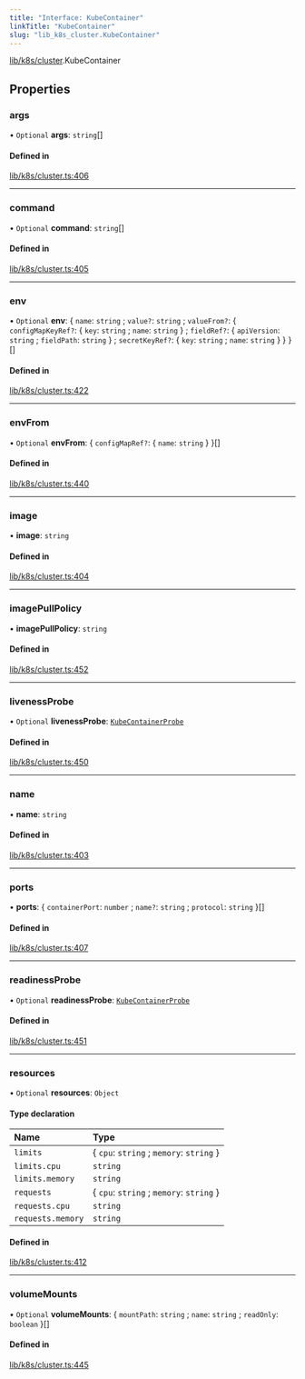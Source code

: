 ```yaml
---
title: "Interface: KubeContainer"
linkTitle: "KubeContainer"
slug: "lib_k8s_cluster.KubeContainer"
---
```


[lib/k8s/cluster](../modules/lib_k8s_cluster.md).KubeContainer

## Properties

### args

• `Optional` **args**: `string`[]

#### Defined in

[lib/k8s/cluster.ts:406](https://github.com/kinvolk/headlamp/blob/f70c8787/frontend/src/lib/k8s/cluster.ts#L406)

___

### command

• `Optional` **command**: `string`[]

#### Defined in

[lib/k8s/cluster.ts:405](https://github.com/kinvolk/headlamp/blob/f70c8787/frontend/src/lib/k8s/cluster.ts#L405)

___

### env

• `Optional` **env**: { `name`: `string` ; `value?`: `string` ; `valueFrom?`: { `configMapKeyRef?`: { `key`: `string` ; `name`: `string`  } ; `fieldRef?`: { `apiVersion`: `string` ; `fieldPath`: `string`  } ; `secretKeyRef?`: { `key`: `string` ; `name`: `string`  }  }  }[]

#### Defined in

[lib/k8s/cluster.ts:422](https://github.com/kinvolk/headlamp/blob/f70c8787/frontend/src/lib/k8s/cluster.ts#L422)

___

### envFrom

• `Optional` **envFrom**: { `configMapRef?`: { `name`: `string`  }  }[]

#### Defined in

[lib/k8s/cluster.ts:440](https://github.com/kinvolk/headlamp/blob/f70c8787/frontend/src/lib/k8s/cluster.ts#L440)

___

### image

• **image**: `string`

#### Defined in

[lib/k8s/cluster.ts:404](https://github.com/kinvolk/headlamp/blob/f70c8787/frontend/src/lib/k8s/cluster.ts#L404)

___

### imagePullPolicy

• **imagePullPolicy**: `string`

#### Defined in

[lib/k8s/cluster.ts:452](https://github.com/kinvolk/headlamp/blob/f70c8787/frontend/src/lib/k8s/cluster.ts#L452)

___

### livenessProbe

• `Optional` **livenessProbe**: [`KubeContainerProbe`](lib_k8s_cluster.KubeContainerProbe.md)

#### Defined in

[lib/k8s/cluster.ts:450](https://github.com/kinvolk/headlamp/blob/f70c8787/frontend/src/lib/k8s/cluster.ts#L450)

___

### name

• **name**: `string`

#### Defined in

[lib/k8s/cluster.ts:403](https://github.com/kinvolk/headlamp/blob/f70c8787/frontend/src/lib/k8s/cluster.ts#L403)

___

### ports

• **ports**: { `containerPort`: `number` ; `name?`: `string` ; `protocol`: `string`  }[]

#### Defined in

[lib/k8s/cluster.ts:407](https://github.com/kinvolk/headlamp/blob/f70c8787/frontend/src/lib/k8s/cluster.ts#L407)

___

### readinessProbe

• `Optional` **readinessProbe**: [`KubeContainerProbe`](lib_k8s_cluster.KubeContainerProbe.md)

#### Defined in

[lib/k8s/cluster.ts:451](https://github.com/kinvolk/headlamp/blob/f70c8787/frontend/src/lib/k8s/cluster.ts#L451)

___

### resources

• `Optional` **resources**: `Object`

#### Type declaration

| Name | Type |
| :------ | :------ |
| `limits` | { `cpu`: `string` ; `memory`: `string`  } |
| `limits.cpu` | `string` |
| `limits.memory` | `string` |
| `requests` | { `cpu`: `string` ; `memory`: `string`  } |
| `requests.cpu` | `string` |
| `requests.memory` | `string` |

#### Defined in

[lib/k8s/cluster.ts:412](https://github.com/kinvolk/headlamp/blob/f70c8787/frontend/src/lib/k8s/cluster.ts#L412)

___

### volumeMounts

• `Optional` **volumeMounts**: { `mountPath`: `string` ; `name`: `string` ; `readOnly`: `boolean`  }[]

#### Defined in

[lib/k8s/cluster.ts:445](https://github.com/kinvolk/headlamp/blob/f70c8787/frontend/src/lib/k8s/cluster.ts#L445)
